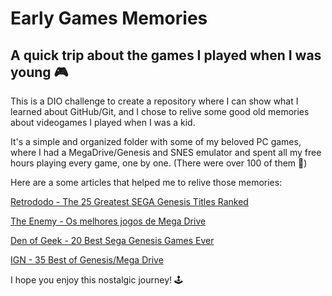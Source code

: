 # Early Games Memories
## A quick trip about the games I played when I was young 🎮

This is a DIO challenge to create a repository where I can show what I learned about GitHub/Git, and I chose to relive some good old memories about videogames I played when I was a kid.

It's a simple and organized folder with some of my beloved PC games, where I had a MegaDrive/Genesis and SNES emulator and spent all my free hours playing every game, one by one. (There were over 100 of them 🤯)

Here are a some articles that helped me to relive those memories:

[Retrododo - The 25 Greatest SEGA Genesis Titles Ranked](https://www.theenemy.com.br/selecao-the-enemy/melhores-jogos-mega-drive#item-list-40)

[The Enemy - Os melhores jogos de Mega Drive](https://www.theenemy.com.br/selecao-the-enemy/melhores-jogos-mega-drive#item-list-8)

[Den of Geek - 20 Best Sega Genesis Games Ever](https://www.denofgeek.com/games/best-sega-genesis-games-ever-all-time/)

[IGN - 35 Best of Genesis/Mega Drive](https://www.ign.com/playlist/joshgowing/lists/copy-of-best-of-genesismega-drive)

I hope you enjoy this nostalgic journey! 🕹
